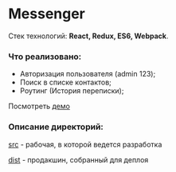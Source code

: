 # Messenger

Стек технологий: **React, Redux, ES6, Webpack**.

### Что реализовано:

- Авторизация пользователя (admin 123);
- Поиск в списке контактов;
- Роутинг (История переписки);

Посмотреть [демо](https://dimakrsna.github.io/messenger-test/dist/index.html)

### Описание директорий:
[src](https://github.com/dimakrsna/messenger-test/tree/master/src) - рабочая, в которой ведется разработка

[dist](https://github.com/dimakrsna/messenger-test/tree/master/dist) - продакшин, собранный для деплоя

